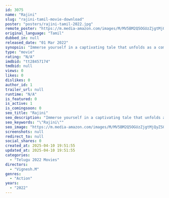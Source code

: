 ```yaml
---
id: 3075
name: "Rajini"
slug: "rajini-tamil-movie-download"
poster: "posters/rajini-tamil-2022.jpg"
remote_poster: "https://m.media-amazon.com/images/M/MV5BM2Q5OGUzZjgtMjQyZS00N2Y3LTg5ZTYtMGZmMTE5ZDgzMzFmXkEyXkFqcGdeQXVyMTY4MTYyODMz._V1_SX300.jpg"
original_language: "Tamil"
dubbed_in: null
released_date: "01 Mar 2022"
synopsis: "Immerse yourself in a captivating tale that unfolds as a compelling revenge story, born out of a conflict between two brothers. Prepare to be intrigued as you witness their relationship evolve and transform into something powerful..."
type: "movie"
rating: "N/A"
imdbid: "tt28457174"
tmdbid: null
views: 0
likes: 0
dislikes: 0
author_id: 1
trailer_url: null
runtime: "N/A"
is_featured: 0
is_active: 1
is_comingsoon: 0
seo_title: "Rajini"
seo_description: "Immerse yourself in a captivating tale that unfolds as a compelling revenge story, born out of a conflict between two brothers. Prepare to be intrigued as you witness their relationship evolve and transform into something powerful..."
seo_keywords: "\"Rajini\""
seo_image: "https://m.media-amazon.com/images/M/MV5BM2Q5OGUzZjgtMjQyZS00N2Y3LTg5ZTYtMGZmMTE5ZDgzMzFmXkEyXkFqcGdeQXVyMTY4MTYyODMz._V1_SX300.jpg"
screenshots: null
redirect_to: null
social_shares: 0
created_at: 2025-04-10 19:51:55
updated_at: 2025-04-10 19:51:55
categories:
  - "Telugu 2022 Movies"
directors:
  - "Vignesh.M"
genres:
  - "Action"
years:
  - "2022"
---
```

